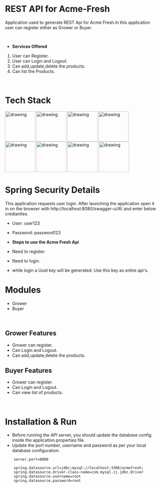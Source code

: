 # REST API for Acme-Fresh

Application used to generate REST Api for Acme Fresh.In this application user can register either as Grower or Buyer.


<br />

- **Services Offered**

1. User can Register.
2. User can Login and Logout.
3. Can add,update,delete the products.
4. Can list the Products.


<br />


# Tech Stack

<img align="left" src="https://1000logos.net/wp-content/uploads/2020/09/Java-Logo.png" alt="drawing" width="100"/>
<img align="left"  src="https://download.logo.wine/logo/Spring_Framework/Spring_Framework-Logo.wine.png" alt="drawing" width="100"/>
<img src="https://download.logo.wine/logo/MySQL/MySQL-Logo.wine.png" alt="drawing" width="100"/>


<img align = "left" src="https://www.dariawan.com/media/images/tech-spring-boot.width-1024.png" alt="drawing" width="100"/>
<img align="left"  src="https://upload.wikimedia.org/wikipedia/commons/2/22/Hibernate_logo_a.png" alt="drawing" width="100"/>
<img  align="left" src="https://miro.medium.com/max/818/1*zc-LgogGtr7fFHF9e1M8wA.png" alt="drawing" width="100"/>

<img src="https://maven.apache.org/images/maven-logo-white-on-black.purevec.svg" alt="drawing" width="100"/>


<img src="https://zooz.github.io/predator/images/restapi.png" alt="drawing" width="100"/>



<br />


# Spring Security Details

This application requests user login. After launching the application open it in on the browser with http://localhost:8080/swagger-ui/#/ and enter below crediantles.

- User:  user123
- Password:  password123

- **Steps to use the Acme Fresh Api**

- Need to register.
- Need to login.
- while login a Uuid key will be generated. Use this key as entire api's.




# Modules

- Grower
- Buyer


<br />

## Grower Features

- Grower can register.
- Can Login and Logout.
- Can add,update,delete the products.


## Buyer Features

- Grower can register.
- Can Login and Logout.
- Can view list of products.


<br />

# Installation & Run
 - Before running the API server, you should update the database config inside the application.properties file.
- Update the port number, username and password as per your local database configuration.

```
    server.port=8080

    spring.datasource.url=jdbc:mysql://localhost:3306/acmefresh;
    spring.datasource.driver-class-name=com.mysql.cj.jdbc.Driver
    spring.datasource.username=root
    spring.datasource.password=root
```






